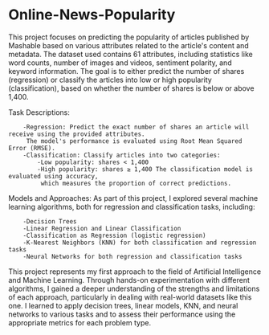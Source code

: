 # Online-News-Popularity
This project focuses on predicting the popularity of articles published by Mashable based on various attributes related to the article's content and metadata. The dataset used contains 61 attributes, including statistics like word counts, number of images and videos, sentiment polarity, and keyword information. The goal is to either predict the number of shares (regression) or classify the articles into low or high popularity (classification), based on whether the number of shares is below or above 1,400.

Task Descriptions:

        -Regression: Predict the exact number of shares an article will receive using the provided attributes. 
         The model's performance is evaluated using Root Mean Squared Error (RMSE).
        -Classification: Classify articles into two categories:
            -Low popularity: shares < 1,400
            -High popularity: shares ≥ 1,400 The classification model is evaluated using accuracy, 
             which measures the proportion of correct predictions.

Models and Approaches:
As part of this project, I explored several machine learning algorithms, both for regression and classification tasks, including:

        -Decision Trees
        -Linear Regression and Linear Classification
        -Classification as Regression (logistic regression)
        -K-Nearest Neighbors (KNN) for both classification and regression tasks
        -Neural Networks for both regression and classification tasks

This project represents my first approach to the field of Artificial Intelligence and Machine Learning. Through hands-on experimentation with different algorithms, I gained a deeper understanding of the strengths and limitations of each approach, particularly in dealing with real-world datasets like this one. I learned to apply decision trees, linear models, KNN, and neural networks to various tasks and to assess their performance using the appropriate metrics for each problem type.
